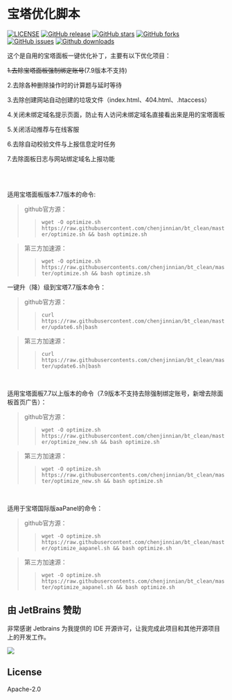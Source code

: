 # 宝塔优化脚本

[![LICENSE](https://img.shields.io/badge/license-Apache--2.0-green)](https://github.com/chenjinnian/bt_clean/blob/main/LICENSE)
[![GitHub release](https://img.shields.io/github/release/chenjinnian/bt_clean.svg)](https://github.com/chenjinnian/bt_clean/releases)
[![GitHub stars](https://img.shields.io/github/stars/chenjinnian/bt_clean)](https://github.com/chenjinnian/bt_clean/stargazers)
[![GitHub forks](https://img.shields.io/github/forks/chenjinnian/bt_clean)](https://github.com/chenjinnian/bt_clean/network/members)
[![GitHub issues](https://img.shields.io/github/issues/chenjinnian/bt_clean)](https://github.com/chenjinnian/bt_clean/issues) 
[![Github downloads](https://poser.pugx.org/chenjinnian/bt_clean/downloads)](https://packagist.org/packages/chenjinnian/bt_clean)



这个是自用的宝塔面板一键优化补丁，主要有以下优化项目：

~~1.去除宝塔面板强制绑定账号~~(7.9版本不支持)

2.去除各种删除操作时的计算题与延时等待

3.去除创建网站自动创建的垃圾文件（index.html、404.html、.htaccess）

4.关闭未绑定域名提示页面，防止有人访问未绑定域名直接看出来是用的宝塔面板

5.关闭活动推荐与在线客服

6.去除自动校验文件与上报信息定时任务

7.去除面板日志与网站绑定域名上报功能

<br><br>

适用宝塔面板版本7.7版本的命令:  

>github官方源：
>>```wget -O optimize.sh https://raw.githubusercontent.com/chenjinnian/bt_clean/master/optimize.sh && bash optimize.sh```

>第三方加速源：
>>```wget -O optimize.sh https://raw.githubusercontents.com/chenjinnian/bt_clean/master/optimize.sh && bash optimize.sh```

一键升（降）级到宝塔7.7版本命令：  

>github官方源：
>>```curl https://raw.githubusercontent.com/chenjinnian/bt_clean/master/update6.sh|bash```

>第三方加速源：
>>```curl https://raw.githubusercontents.com/chenjinnian/bt_clean/master/update6.sh|bash```

<br>

适用宝塔面板7.7以上版本的命令（7.9版本不支持去除强制绑定账号，新增去除面板首页广告）：  

>github官方源：
>>```wget -O optimize.sh https://raw.githubusercontent.com/chenjinnian/bt_clean/master/optimize_new.sh && bash optimize.sh```

>第三方加速源：
>>```wget -O optimize.sh https://raw.githubusercontents.com/chenjinnian/bt_clean/master/optimize_new.sh && bash optimize.sh```

<br>

适用于宝塔国际版aaPanel的命令：  

>github官方源：
>>```wget -O optimize.sh https://raw.githubusercontent.com/chenjinnian/bt_clean/master/optimize_aapanel.sh && bash optimize.sh```

>第三方加速源：
>>```wget -O optimize.sh https://raw.githubusercontents.com/chenjinnian/bt_clean/master/optimize_aapanel.sh && bash optimize.sh```


## 由 JetBrains 赞助

非常感谢 Jetbrains 为我提供的 IDE 开源许可，让我完成此项目和其他开源项目上的开发工作。

[![](https://resources.jetbrains.com/storage/products/company/brand/logos/jb_beam.svg)](https://www.jetbrains.com/?from=https://github.com/chenjinnian)


## License

Apache-2.0

